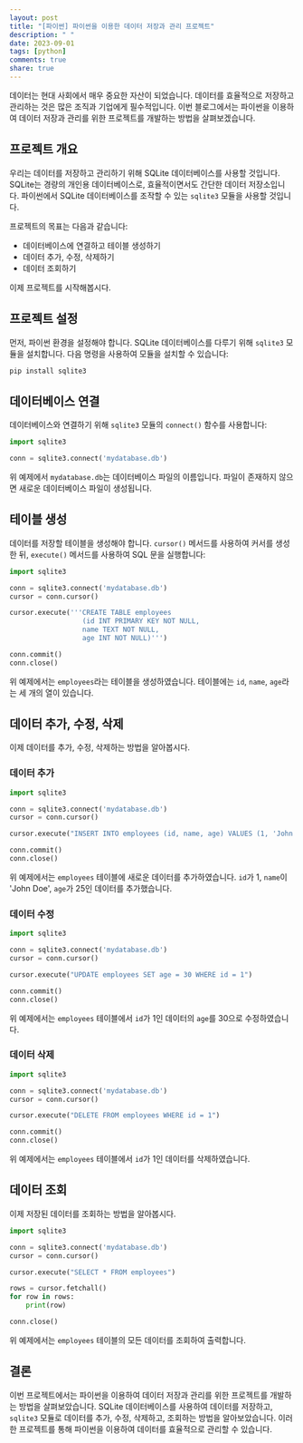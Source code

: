 ```yaml
---
layout: post
title: "[파이썬] 파이썬을 이용한 데이터 저장과 관리 프로젝트"
description: " "
date: 2023-09-01
tags: [python]
comments: true
share: true
---
```


데이터는 현대 사회에서 매우 중요한 자산이 되었습니다. 데이터를 효율적으로 저장하고 관리하는 것은 많은 조직과 기업에게 필수적입니다. 이번 블로그에서는 파이썬을 이용하여 데이터 저장과 관리를 위한 프로젝트를 개발하는 방법을 살펴보겠습니다.

## 프로젝트 개요

우리는 데이터를 저장하고 관리하기 위해 SQLite 데이터베이스를 사용할 것입니다. SQLite는 경량의 개인용 데이터베이스로, 효율적이면서도 간단한 데이터 저장소입니다. 파이썬에서 SQLite 데이터베이스를 조작할 수 있는 `sqlite3` 모듈을 사용할 것입니다.

프로젝트의 목표는 다음과 같습니다:

- 데이터베이스에 연결하고 테이블 생성하기
- 데이터 추가, 수정, 삭제하기
- 데이터 조회하기

이제 프로젝트를 시작해봅시다.

## 프로젝트 설정

먼저, 파이썬 환경을 설정해야 합니다. SQLite 데이터베이스를 다루기 위해 `sqlite3` 모듈을 설치합니다. 다음 명령을 사용하여 모듈을 설치할 수 있습니다:

```python
pip install sqlite3
```

## 데이터베이스 연결

데이터베이스와 연결하기 위해 `sqlite3` 모듈의 `connect()` 함수를 사용합니다:

```python
import sqlite3

conn = sqlite3.connect('mydatabase.db')
```

위 예제에서 `mydatabase.db`는 데이터베이스 파일의 이름입니다. 파일이 존재하지 않으면 새로운 데이터베이스 파일이 생성됩니다.

## 테이블 생성

데이터를 저장할 테이블을 생성해야 합니다. `cursor()` 메서드를 사용하여 커서를 생성한 뒤, `execute()` 메서드를 사용하여 SQL 문을 실행합니다:

```python
import sqlite3

conn = sqlite3.connect('mydatabase.db')
cursor = conn.cursor()

cursor.execute('''CREATE TABLE employees
                  (id INT PRIMARY KEY NOT NULL,
                  name TEXT NOT NULL,
                  age INT NOT NULL)''')

conn.commit()
conn.close()
```

위 예제에서는 `employees`라는 테이블을 생성하였습니다. 테이블에는 `id`, `name`, `age`라는 세 개의 열이 있습니다.

## 데이터 추가, 수정, 삭제

이제 데이터를 추가, 수정, 삭제하는 방법을 알아봅시다.

### 데이터 추가

```python
import sqlite3

conn = sqlite3.connect('mydatabase.db')
cursor = conn.cursor()

cursor.execute("INSERT INTO employees (id, name, age) VALUES (1, 'John Doe', 25)")

conn.commit()
conn.close()
```

위 예제에서는 `employees` 테이블에 새로운 데이터를 추가하였습니다. `id`가 1, `name`이 'John Doe', `age`가 25인 데이터를 추가했습니다.

### 데이터 수정

```python
import sqlite3

conn = sqlite3.connect('mydatabase.db')
cursor = conn.cursor()

cursor.execute("UPDATE employees SET age = 30 WHERE id = 1")

conn.commit()
conn.close()
```

위 예제에서는 `employees` 테이블에서 `id`가 1인 데이터의 `age`를 30으로 수정하였습니다.

### 데이터 삭제

```python
import sqlite3

conn = sqlite3.connect('mydatabase.db')
cursor = conn.cursor()

cursor.execute("DELETE FROM employees WHERE id = 1")

conn.commit()
conn.close()
```

위 예제에서는 `employees` 테이블에서 `id`가 1인 데이터를 삭제하였습니다.

## 데이터 조회

이제 저장된 데이터를 조회하는 방법을 알아봅시다.

```python
import sqlite3

conn = sqlite3.connect('mydatabase.db')
cursor = conn.cursor()

cursor.execute("SELECT * FROM employees")

rows = cursor.fetchall()
for row in rows:
    print(row)

conn.close()
```

위 예제에서는 `employees` 테이블의 모든 데이터를 조회하여 출력합니다.

## 결론

이번 프로젝트에서는 파이썬을 이용하여 데이터 저장과 관리를 위한 프로젝트를 개발하는 방법을 살펴보았습니다. SQLite 데이터베이스를 사용하여 데이터를 저장하고, `sqlite3` 모듈로 데이터를 추가, 수정, 삭제하고, 조회하는 방법을 알아보았습니다. 이러한 프로젝트를 통해 파이썬을 이용하여 데이터를 효율적으로 관리할 수 있습니다.